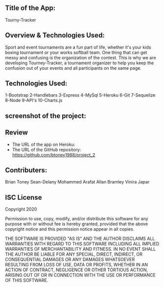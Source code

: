 ## Title of the App:
Tourny-Tracker

## Overview & Technologies Used:
Sport and event tournaments are a fun part of life, whether it's your kids boxing 
tournament or your works softball team. One thing that can get messy and confusing is the 
organization of the contest.
This is why we are developing Tourney-Tracker, a tournament 
organizer to help you keep the confusion out of your events and all participants on the same
page.

## Technologies Used:
1-Bootstrap
2-Handlebars
3-Express
4-MySql
5-Heroku
6-Git
7-Sequelize
8-Node
9-API's
10-Charts.js

## screenshot of the project:

## Review
* The URL of the app on Heroku: 
* The URL of the GitHub repository: https://github.com/btoney1988/project_2

## Contributers:
Brian Toney
Sean-Delany
Mohammed Arafat
Allan Bramley
Vinira Japar

## ISC License
Copyright 2020

Permission to use, copy, modify, and/or distribute this software for any purpose with or without fee is hereby granted, provided that the above copyright notice and this permission notice appear in all copies.

THE SOFTWARE IS PROVIDED "AS IS" AND THE AUTHOR DISCLAIMS ALL WARRANTIES WITH REGARD TO THIS SOFTWARE INCLUDING ALL IMPLIED WARRANTIES OF MERCHANTABILITY AND FITNESS. IN NO EVENT SHALL THE AUTHOR BE LIABLE FOR ANY SPECIAL, DIRECT, INDIRECT, OR CONSEQUENTIAL DAMAGES OR ANY DAMAGES WHATSOEVER RESULTING FROM LOSS OF USE, DATA OR PROFITS, WHETHER IN AN ACTION OF CONTRACT, NEGLIGENCE OR OTHER TORTIOUS ACTION, ARISING OUT OF OR IN CONNECTION WITH THE USE OR PERFORMANCE OF THIS SOFTWARE.
